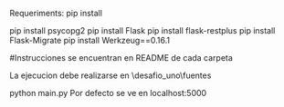 Requeriments: pip install

pip install psycopg2
pip install Flask
pip install flask-restplus
pip install Flask-Migrate
pip install Werkzeug==0.16.1

#Instrucciones se encuentran en README de cada carpeta

La ejecucion debe realizarse en \desafio_uno\fuentes

python main.py
Por defecto se ve en localhost:5000
